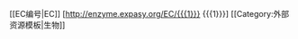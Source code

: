 [[EC编号|EC]] [http://enzyme.expasy.org/EC/{{{1}}} {{{1}}}]<noinclude>
[[Category:外部资源模板|生物]]
</noinclude>